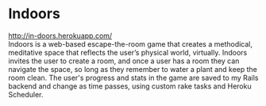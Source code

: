 # Indoors
http://in-doors.herokuapp.com/
<br />
Indoors is a web-based escape-the-room game that creates a methodical, meditative space that reflects the user’s physical world, virtually. Indoors invites the user to create a room, and once a user has a room they can navigate the space, so long as they remember to water a plant and keep the room clean. The user's progress and stats in the game are saved to my Rails backend and change as time passes, using custom rake tasks and Heroku Scheduler.



<!-- ![Build Status](https://codeship.com/projects/5b12bec0-1097-0135-ac14-220fc925bc13/status?branch=master) -->
<!-- ![Code Climate](https://codeclimate.com/github/emlanctot/indoors.png) -->
<!-- ![Coverage Status](https://coveralls.io/repos/emlanctot/indoors/badge.png) -->
